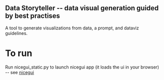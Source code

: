 ## Data Storyteller -- data visual generation guided by best practises

A tool to generate visualizations from data, a prompt, and dataviz guidelines.

# To run
Run nicegui_static.py to launch nicegui app (it loads the ui in your browser) -- see [nicegui](https://nicegui.io/)